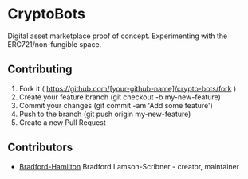 # CryptoBots

Digital asset marketplace proof of concept. Experimenting with the ERC721/non-fungible space.

## Contributing

1. Fork it ( https://github.com/[your-github-name]/crypto-bots/fork )
2. Create your feature branch (git checkout -b my-new-feature)
3. Commit your changes (git commit -am 'Add some feature')
4. Push to the branch (git push origin my-new-feature)
5. Create a new Pull Request

## Contributors

- [Bradford-Hamilton](https://github.com/bradford-hamilton) Bradford Lamson-Scribner - creator, maintainer
